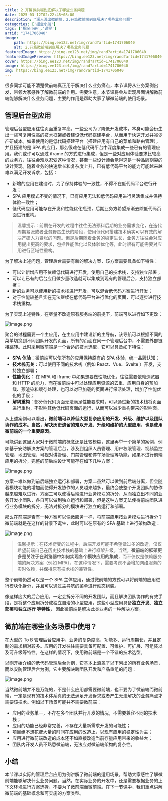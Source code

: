 ```yaml
---
title: 2.开篇微前端到底解决了哪些业务问题
date: 2025-03-12T02:22:45+08:00
description: "深入浅出微前端，2.开篇微前端到底解决了哪些业务问题"
categories: ['掘金小册']
tags: ['掘金小册','课程']
artid: "1741706040"
image:
    path: https://bing.ee123.net/img/rand?artid=1741706040
    alt: 2.开篇微前端到底解决了哪些业务问题
featuredImage: https://bing.ee123.net/img/rand?artid=1741706040
featuredImagePreview: https://bing.ee123.net/img/rand?artid=1741706040
cover: https://bing.ee123.net/img/rand?artid=1741706040
image: https://bing.ee123.net/img/rand?artid=1741706040
img: https://bing.ee123.net/img/rand?artid=1741706040
---
```


很多同学可能不清楚微前端真正用于解决什么业务痛点，本节课将从业务案例出发，带领大家感性了解微前端的作用。需要注意，本节课将会从宏观层面讲解微前端能够解决什么业务问题，主要的作用是帮助大家了解微前端的使用场景。

## 管理后台型应用

管理后台型应用往往页面重复率高，一些公司为了降低开发成本，本身可能会衍生出一些可复用性高的技术框架或者建设低代码搭建平台，从而用于快速开发并减少产研成本。如果使用的是低代码搭建平台（搭建应用有自己的菜单和路由管理），并且搭建的是 SPA 的应用，那么很难在低代码平台中深度集成一些已有的管理应用。我们或许可以通过 iframe 的方式进行集成，但是一些对应用体验要求比较高的业务方，往往会难以忍受这种情况，甚至一些设计师会觉得这是一种品牌割裂的设计表现。随着业务的快速增长和复杂度上升，已有低代码平台的能力可能越来越难以满足开发诉求，包括：

- 新增的应用在建设时，为了保持体验的一致性，不得不在低代码平台进行开发；
- SPA 应用模式不变的情况下，已有应用无法和低代码应用进行灵活集成并保持体验一致性；
- 低代码应用可能存在开发和性能优化瓶颈，后期业务方希望渐渐去除低代码页面进行重构。

> 温馨提示：前期在开发的过程中往往无法预料后期的业务需求变化，在迭代周期紧张或者业务野蛮生长的阶段，使用低代码搭建技术确实可以有效的解决产研人力紧张的问题。但是后期随着业务的稳定生长，业务方往往会对应用提出更高的要求，包括性能优化以及体验优化等，此时很有可能需要对应用进行区域性重构。

为了解决上述问题，管理后台需要有新的解决方案，该方案需要具备如下特性：

- 可以让新增应用不依赖低代码进行开发，使用自己的技术栈，支持独立部署；
- 可以让已有的后台应用做少量改造就可以集成到现有的管理后台，支持独立部署；
- 新的业务可以使用新的技术栈进行开发，可以混合低代码方案进行开发；
- 对于性能较差且实在无法继续在低代码平台进行优化的页面，可以逐步进行技术栈重构。

为了实现上述特性，在尽量不改造原有服务端的前提下，前端可以进行如下更改：

![image.png](https://p3-juejin.byteimg.com/tos-cn-i-k3u1fbpfcp/db022b5ee2174f48872c46c00467f01c~tplv-k3u1fbpfcp-watermark.image?)

聚合的过程需要一个主应用，在主应用中建设新的主导航，该导航可以根据不同的菜单切换到不同团队开发的页面，所有的页面在同一个管理后台中，不需要外部链接跳转。此时采用微前端是一个合适的技术选型，它可以具备如下特性：

-   **SPA 体验**：微前端可以使所有的应用保持原有的 SPA 体验，统一品牌认知；
-   **技术栈无关**：可以使用不同的技术栈（例如 React、Vue、Svelte ）开发，支持独立部署；
-   **性能优化：** 在 MPA 和 iframe 中如果想要做性能优化，往往需要依赖浏览器和 HTTP 的能力，而在微前端中可以处理应用资源的去重、应用自身的预加载、预渲染和缓存处理，也可以对已加载的页面进行保活处理，增加了性能优化的手段；
-   **解耦重构**：部分低代码页面无法满足性能要求时，可以通过新的技术栈将页面进行重构，不影响其他低代码页面的运行，从而可以减少重构带来的影响面。

从上述案例可以看出，**微前端可以降低大型复杂应用的开发、升级、维护以及团队协作的成本。当然，解决历史遗留的难以开发、升级和维护的大型应用，也是使用微前端的一个重要原因。**

可能讲到这里大家对于微前端的概念还是比较模糊，这里再举一个简单的案例，例如基于安防解决方案的管理后台，涉及到组织人员管理、用户权限管理、视频监控管理、地图管理、可视对讲管理、门禁管理和停车场管理等功能，如果不进行前端应用的拆分，完整的前后端设计可能存在如下几种方案：

![image.png](https://p9-juejin.byteimg.com/tos-cn-i-k3u1fbpfcp/3c950f9dd92947028a88c825df2c407a~tplv-k3u1fbpfcp-watermark.image?)

方案一难以做到前后端独立运行和部署，方案二虽然可以做到前后端分离，但会随着模块功能的增加而使得开发协作的人员越来越多，最终会使整个开发团队的协作越来越难以进行。方案三可以使得后端进行业务模块的拆分，从而独立出不同的业务开发小团队，各自可以做到独立运行和部署，但是这种方案无法使得前端团队进行业务模块的拆分，无法对拆分的模块进行独立的运行和部署。

那么在前端是否有一种方案可以像微服务一样，将前端应用按业务模块进行拆分？微前端就是在这样的背景下诞生，此时可以在原有的 SPA 基础上进行架构改造：

![image.png](https://p3-juejin.byteimg.com/tos-cn-i-k3u1fbpfcp/3f6e787bfde94dc7a04cb97229aebc9b~tplv-k3u1fbpfcp-watermark.image?)

> 温馨提示：在技术衍变的过程中，后端开发可能不希望做过多的改造，仅仅希望前端自己在历史技术栈的基础上进行框架升级。当然，**微前端的框架更多是关注于在浏览器中如何实现各个模块应用的集成**，而不仅仅是依赖服务端的解决方案（例如 MPA），在这种情况下，需要考虑不会增加网络服务的实时依赖，并保持原有技术栈的兼容性。


整个前端仍然可以是一个 SPA 主体应用，通过微前端的方式可以将前端的应用进行模块化拆分，并且可以通过主导航的菜单进行动态组装。

像这样庞大的后台应用，一定会拆分不同的开发团队，而且解决团队协作的有效手段，是将整个应用拆分成独立自治的小型应用，这些小型应用具备**独立开发**、**独立部署**和**独立运行** **等特性，** 因此微前端是解决此类业务的一种解决方案。


## 微前端在哪些业务场景中使用？

在大型的 To B 管理后台应用中，业务的复杂度高、功能多、运行周期长，并且定制的需求相对较多。应用的开发往往需要具备可配置、可维护、可扩展、可组装以及可升级等特性。在这样的情况下，使用微前端是一个不错的技术选型。

以刚开始介绍的低代码管理后台为例，它基本上涵盖了以下列出的所有业务场景，而以安防管理后台为例，它主要解决跨团队开发和产品重组的问题：

![image.png](https://p3-juejin.byteimg.com/tos-cn-i-k3u1fbpfcp/8570e3c1c42449999a5eb6e72df2fe41~tplv-k3u1fbpfcp-watermark.image?)

当然微前端并不是万能的，不是什么应用都需要微前端，也不要为了微前端而微前端，一定是现有的技术体系真的无法满足开发诉求或者产生无法解决的业务痛点才需要该技术。例如以下场景可能并不需要微前端：

-   应用的业务单一，不存在多个团队并行开发的情况，不需要兼容不同的技术栈；
-   应用的功能已经非常完善，不存在大量新需求开发的可能性；
-   项目组不想花费大量的时间在应用的改造上，以现有应用的稳定性为主；
-   应用进行微前端改造的成本还不如直接改造当前存量应用带来的收益大；
-   团队内开发人员不熟悉微前端，无法应对微前端架构的复杂性。


## 小结

本节课以实际的管理后台应用为例讲解了微前端的适用场景，帮助大家感性了解微前端能够解决什么业务问题。当然，在实际业务的开发中，还是需要根据业务的上下文环境进行方案选择，不要为了微前端而微前端。在下一节课中，我们重点讲解微前端的基础概念和可实施的方案类型。



